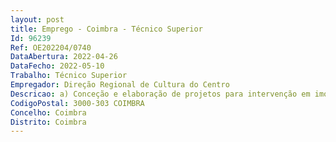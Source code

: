 ```yaml
--- 
layout: post
title: Emprego - Coimbra - Técnico Superior
Id: 96239
Ref: OE202204/0740
DataAbertura: 2022-04-26
DataFecho: 2022-05-10
Trabalho: Técnico Superior
Empregador: Direção Regional de Cultura do Centro
Descricao: a) Conceção e elaboração de projetos para intervenção em imóveis, obras públicas e objetos, prestando a devida assistência técnica e orientação no decurso da respetiva execução b) Emissão de pareceres sobre propostas para intervenção em património classificado e respetivas zonas de proteção, designadamente instruir e informar, em conformidade com as normas assumidas pelos organismos com intervenção nesta área c) Preparar e organizar processos de candidatura aos avisos de financiamentos comunitários ou outros, no âmbito da reabilitação de edifícios, incluindo património classificado.d) Colaboração na definição das propostas de estratégia, monitorização e aplicação das metodologias mais adequadas para intervenção em património e) Acompanhamento, coordenação e fiscalização na execução de obras f) Preparação de procedimentos para empreitadas de obras públicas, no âmbito do CCP g) Realização de vistorias técnicas em colaboração com outras especialidades.
CodigoPostal: 3000-303 COIMBRA
Concelho: Coimbra
Distrito: Coimbra
--- 
```

